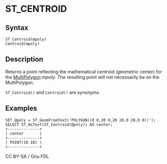 
# ST_CENTROID

## Syntax


```
ST_Centroid(mpoly)
Centroid(mpoly)
```

## Description


Returns a point reflecting the mathematical centroid (geometric center) for the [MultiPolygon](../geometry-constructors/multipolygon.md) *mpoly*. The resulting point will not necessarily be on the MultiPolygon.


`ST_Centroid()` and `Centroid()` are synonyms.


## Examples


```
SET @poly = ST_GeomFromText('POLYGON((0 0,20 0,20 20,0 20,0 0))');
SELECT ST_AsText(ST_Centroid(@poly)) AS center;
+--------------+
| center       |
+--------------+
| POINT(10 10) |
+--------------+
```


CC BY-SA / Gnu FDL


